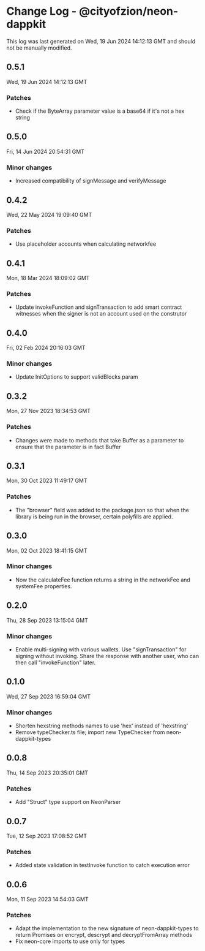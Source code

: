 # Change Log - @cityofzion/neon-dappkit

This log was last generated on Wed, 19 Jun 2024 14:12:13 GMT and should not be manually modified.

## 0.5.1
Wed, 19 Jun 2024 14:12:13 GMT

### Patches

- Check if the ByteArray parameter value is a base64 if it's not a hex string

## 0.5.0
Fri, 14 Jun 2024 20:54:31 GMT

### Minor changes

- Increased compatibility of signMessage and verifyMessage

## 0.4.2
Wed, 22 May 2024 19:09:40 GMT

### Patches

- Use placeholder accounts when calculating networkfee

## 0.4.1
Mon, 18 Mar 2024 18:09:02 GMT

### Patches

- Update invokeFunction and signTransaction to add smart contract witnesses when the signer is not an account used on the construtor

## 0.4.0
Fri, 02 Feb 2024 20:16:03 GMT

### Minor changes

- Update InitOptions to support validBlocks param

## 0.3.2
Mon, 27 Nov 2023 18:34:53 GMT

### Patches

- Changes were made to methods that take Buffer as a parameter to ensure that the parameter is in fact Buffer

## 0.3.1
Mon, 30 Oct 2023 11:49:17 GMT

### Patches

- The "browser" field was added to the package.json so that when the library is being run in the browser, certain polyfills are applied.

## 0.3.0
Mon, 02 Oct 2023 18:41:15 GMT

### Minor changes

- Now the calculateFee function returns a string in the networkFee and systemFee properties.

## 0.2.0
Thu, 28 Sep 2023 13:15:04 GMT

### Minor changes

- Enable multi-signing with various wallets. Use "signTransaction" for signing without invoking. Share the response with another user, who can then call "invokeFunction" later.

## 0.1.0
Wed, 27 Sep 2023 16:59:04 GMT

### Minor changes

- Shorten hexstring methods names to use 'hex' instead of 'hexstring'
- Remove typeChecker.ts file; import new TypeChecker from neon-dappkit-types

## 0.0.8
Thu, 14 Sep 2023 20:35:01 GMT

### Patches

- Add "Struct" type support on NeonParser

## 0.0.7
Tue, 12 Sep 2023 17:08:52 GMT

### Patches

- Added state validation in testInvoke function to catch execution error 

## 0.0.6
Mon, 11 Sep 2023 14:54:03 GMT

### Patches

- Adapt the implementation to the new signature of neon-dappkit-types to return Promises on encrypt, descrypt and decryptFromArray methods
- Fix neon-core imports to use only for types

